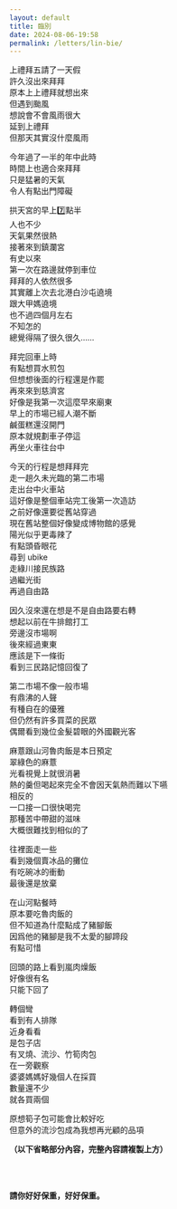 ```yaml
---
layout: default
title: 臨別
date: 2024-08-06-19:58
permalink: /letters/lin-bie/
---
```


上禮拜五請了一天假  
許久沒出來拜拜  
原本上上禮拜就想出來  
但遇到颱風  
想說會不會風雨很大  
延到上禮拜  
但那天其實沒什麼風雨  

今年過了一半的年中此時  
時間上也適合來拜拜  
只是猛暑的天氣  
令人有點出門障礙  

拱天宮的早上7️⃣點半  
人也不少  
天氣果然很熱  
接著來到鎮瀾宮  
有史以來  
第一次在路邊就停到車位  
拜拜的人依然很多  
其實離上次去北港白沙屯遶境  
跟大甲媽遶境  
也不過四個月左右  
不知怎的  
總覺得隔了很久很久……  

拜完回車上時  
有點想買水煎包  
但想想後面的行程還是作罷  
再來來到慈濟宮  
好像是我第一次這麼早來廟東  
早上的市場已經人潮不斷  
鹹蛋糕還沒開門  
原本就規劃車子停這  
再坐火車往台中  

今天的行程是想拜拜完  
走一趟久未光臨的第二市場  
走出台中火車站  
這好像是整個車站完工後第一次造訪  
之前好像還要從舊站穿過  
現在舊站整個好像變成博物館的感覺  
陽光似乎更毒辣了  
有點頭昏眼花  
尋到 ubike  
走綠川接民族路  
過繼光街  
再過自由路  

因久沒來還在想是不是自由路要右轉  
想起以前在牛排館打工  
旁邊沒市場啊  
後來經過東東  
應該是下一條街  
看到三民路記憶回復了  

第二市場不像一般市場  
有鼎沸的人聲  
有種自在的優雅  
但仍然有許多買菜的民眾  
偶爾看到幾位金髮碧眼的外國觀光客  

麻薏跟山河魯肉飯是本日預定  
翠綠色的麻薏  
光看視覺上就很消暑  
熱的羹但喝起來完全不會因天氣熱而難以下嚥  
相反的  
一口接一口很快喝完  
那種苦中帶甜的滋味  
大概很難找到相似的了  

往裡面走一些  
看到幾個賣冰品的攤位  
有吃碗冰的衝動  
最後還是放棄  

在山河點餐時  
原本要吃魯肉飯的  
但不知道為什麼點成了豬腳飯  
因爲他的豬腳是我不太愛的腳蹄段  
有點可惜  

回頭的路上看到嵐肉燥飯  
好像很有名  
只能下回了  

轉個彎  
看到有人排隊  
近身看看  
是包子店  
有叉燒、流沙、竹筍肉包  
在一旁觀察  
婆婆媽媽好幾個人在採買  
數量還不少  
就各買兩個  

原想筍子包可能會比較好吃  
但意外的流沙包成為我想再光顧的品項  

**（以下省略部分內容，完整內容請複製上方）**  

<br>
<br>

**請你好好保重，好好保重。**
